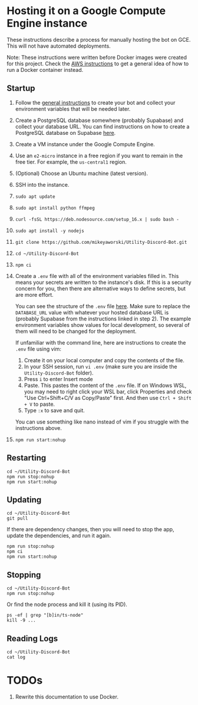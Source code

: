 # Hosting it on a Google Compute Engine instance

These instructions describe a process for manually hosting the bot on GCE. This will not have automated deployments.

Note: These instructions were written before Docker images were created for this project. Check the [AWS instructions](./AWS-Instructions.md) to get a general idea of how to run a Docker container instead.

## Startup

1. Follow the [general instructions](./General-Instructions.md) to create your bot and collect your environment variables that will be needed later.

1. Create a PostgreSQL database somewhere (probably Supabase) and collect your database URL. You can find instructions on how to create a PostgreSQL database on Supabase [here](./Supabase-Instructions.md).

1. Create a VM instance under the Google Compute Engine.

1. Use an `e2-micro` instance in a free region if you want to remain in the free tier. For example, the `us-central1` region.

1. (Optional) Choose an Ubuntu machine (latest version).

1. SSH into the instance.

1. 
   ```
   sudo apt update
   ```
1. 
   ```
   sudo apt install python ffmpeg
   ```
1. 
   ```
   curl -fsSL https://deb.nodesource.com/setup_16.x | sudo bash -
   ```
1. 
   ```
   sudo apt install -y nodejs
   ```
1. 
    ```
    git clone https://github.com/mikeyaworski/Utility-Discord-Bot.git
    ```
1. 
    ```
    cd ~/Utility-Discord-Bot
    ```
1. 
    ```
    npm ci
    ```

1. Create a `.env` file with all of the environment variables filled in. This means your secrets are written to the instance's disk. If this is a security concern for you, then there are alternative ways to define secrets, but are more effort.

    You can see the structure of the `.env` file [here](../README.md#environment-variables). Make sure to replace the `DATABASE_URL` value with whatever your hosted database URL is (probably Supabase from the instructions linked in step 2). The example environment variables show values for local development, so several of them will need to be changed for the deployment.

    If unfamiliar with the command line, here are instructions to create the `.env` file using vim:

    1. Create it on your local computer and copy the contents of the file.
    1. In your SSH session, run `vi .env` (make sure you are inside the `Utility-Discord-Bot` folder).
    1. Press `i` to enter Insert mode
    1. Paste. This pastes the content of the `.env` file. If on Windows WSL, you may need to right click your WSL bar, click Properties and check "Use Ctrl+Shift+C/V as Copy/Paste" first. And then use `Ctrl + Shift + V` to paste.
    1. Type `:x` to save and quit.

    You can use something like nano instead of vim if you struggle with the instructions above.

1. 
    ```
    npm run start:nohup
    ```

## Restarting

```
cd ~/Utility-Discord-Bot
npm run stop:nohup
npm run start:nohup
```

## Updating

```
cd ~/Utility-Discord-Bot
git pull
```

If there are dependency changes, then you will need to stop the app, update the dependencies, and run it again.

```
npm run stop:nohup
npm ci
npm run start:nohup
```

## Stopping

```
cd ~/Utility-Discord-Bot
npm run stop:nohup
```

Or find the node process and kill it (using its PID).

```
ps -ef | grep "[b]in/ts-node"
kill -9 ...
```

## Reading Logs

```
cd ~/Utility-Discord-Bot
cat log
```

# TODOs

1. Rewrite this documentation to use Docker.
